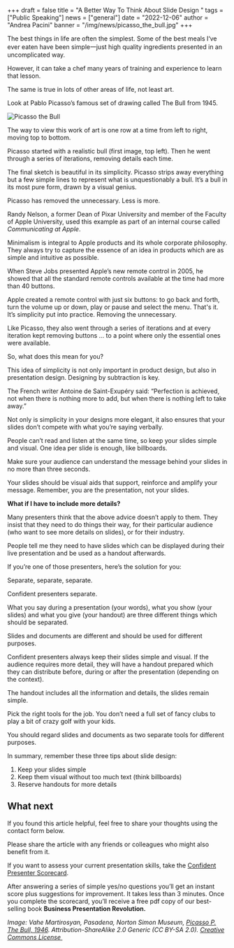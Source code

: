 +++
draft = false
title = "A Better Way To Think About Slide Design "
tags = ["Public Speaking"]
news = ["general"]
date = "2022-12-06"
author = "Andrea Pacini"
banner = "/img/news/picasso_the_bull.jpg"
+++




The best things in life are often the simplest. Some of the best meals I‘ve ever eaten have been simple一just high quality ingredients presented in an uncomplicated way.



However, it can take a chef many years of training and experience to learn that lesson. 



The same is true in lots of other areas of life, not least art.



Look at Pablo Picasso’s famous set of drawing called The Bull from 1945.



![Picasso the Bull](/img/news/picasso_the_bull.jpg)

The way to view this work of art is one row at a time from left to right, moving top to bottom.



Picasso started with a realistic bull (first image, top left). Then he went through a series of iterations, removing details each time. 



The final sketch is beautiful in its simplicity. Picasso strips away everything but a few simple lines to represent what is unquestionably a bull. It’s a bull in its most pure form, drawn by a visual genius.



Picasso has removed the unnecessary. Less is more. 



Randy Nelson, a former Dean of Pixar University and member of the Faculty of Apple University, used this example as part of an internal course called *Communicating at Apple*.



Minimalism is integral to Apple products and its whole corporate philosophy. They always try to capture the essence of an idea in products which are as simple and intuitive as possible. 



When Steve Jobs presented Apple’s new remote control in 2005, he showed that all the standard remote controls available at the time had more than 40 buttons.



Apple created a remote control with just six buttons: to go back and forth, turn the volume up or down, play or pause and select the menu. That's it. It’s simplicity put into practice. Removing the unnecessary. 



Like Picasso, they also went through a series of iterations and at every iteration kept removing buttons … to a point where only the essential ones were available. 



So, what does this mean for you? 



This idea of simplicity is not only important in product design, but also in presentation design. Designing by subtraction is key.



The French writer Antoine de Saint-Exupéry said: “Perfection is achieved, not when there is nothing more to add, but when there is nothing left to take away.”



Not only is simplicity in your designs more elegant, it also ensures that your slides don’t compete with what you’re saying verbally.



People can’t read and listen at the same time, so keep your slides simple and visual. One idea per slide is enough, like billboards. 



Make sure your audience can understand the message behind your slides in no more than three seconds. 



Your slides should be visual aids that support, reinforce and amplify your message. Remember, you are the presentation, not your slides. 



**What if I have to include more details?** 



Many presenters think that the above advice doesn’t apply to them. They insist that they need to do things their way, for their particular audience (who want to see more details on slides), or for their industry. 



People tell me they need to have slides which can be displayed during their live presentation and be used as a handout afterwards.



If you’re one of those presenters, here’s the solution for you: 



Separate, separate, separate. 



Confident presenters separate. 



What you say during a presentation (your words), what you show (your slides) and what you give (your handout) are three different things which should be separated. 



Slides and documents are different and should be used for different purposes. 



Confident presenters always keep their slides simple and visual. If the audience requires more detail, they will have a handout prepared which they can distribute before, during or after the presentation (depending on the context). 



The handout includes all the information and details, the slides remain simple. 



Pick the right tools for the job. You don’t need a full set of fancy clubs to play a bit of crazy golf with your kids. 



You should regard slides and documents as two separate tools for different purposes.



In summary, remember these three tips about slide design:



1. Keep your slides simple
2. Keep them visual without too much text (think billboards) 
3. Reserve handouts for more details

## What next  

If you found this article helpful, feel free to share your thoughts using the contact form below. 



Please share the article with any friends or colleagues who might also benefit from it. 



If you want to assess your current presentation skills, take the [Confident Presenter Scorecard](https://presentationscorecard.scoreapp.com/).

After answering a series of simple yes/no questions you’ll get an instant score plus suggestions for improvement. It takes less than 3 minutes. Once you complete the scorecard, you’ll receive a free pdf copy of our best-selling book **Business Presentation Revolution.**



*Image: Vahe Martirosyan, Pasadena, Norton Simon Museum, [Picasso P. The Bull, 1946](https://flic.kr/p/PXpxQS). Attribution-ShareAlike 2.0 Generic (CC BY-SA 2.0). [Creative Commons License ](https://creativecommons.org/licenses/by-sa/2.0/legalcode)*